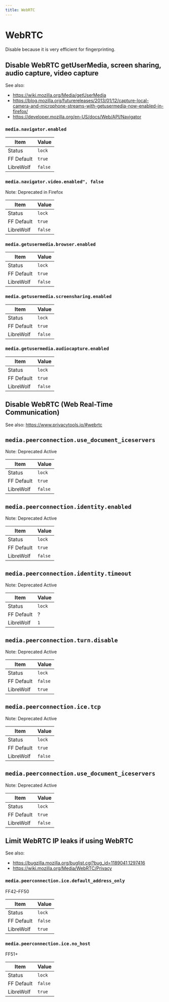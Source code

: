 ```yaml
---
title: WebRTC
---
```


# WebRTC

Disable because it is very efficient for fingerprinting.

## Disable WebRTC getUserMedia, screen sharing, audio capture, video capture

See also:

- https://wiki.mozilla.org/Media/getUserMedia
- https://blog.mozilla.org/futurereleases/2013/01/12/capture-local-camera-and-microphone-streams-with-getusermedia-now-enabled-in-firefox/
- https://developer.mozilla.org/en-US/docs/Web/API/Navigator

### `media.navigator.enabled`

| Item       | Value |
| ---------- | ----- |
| Status     | `lock` |
| FF Default | `true` |
| LibreWolf  | `false` |

### `media.navigator.video.enabled", false`

Note: Deprecated in Firefox

| Item       | Value |
| ---------- | ----- |
| Status     | `lock` |
| FF Default | `true` |
| LibreWolf  | `false` |

### `media.getusermedia.browser.enabled`

| Item       | Value |
| ---------- | ----- |
| Status     | `lock` |
| FF Default | `true` |
| LibreWolf  | `false` |

### `media.getusermedia.screensharing.enabled`

| Item       | Value |
| ---------- | ----- |
| Status     | `lock` |
| FF Default | `true` |
| LibreWolf  | `false` |

### `media.getusermedia.audiocapture.enabled`

| Item       | Value |
| ---------- | ----- |
| Status     | `lock` |
| FF Default | `true` |
| LibreWolf  | `false` |

## Disable WebRTC (Web Real-Time Communication)

See also: https://www.privacytools.io/#webrtc

## `media.peerconnection.use_document_iceservers`

Note: Deprecated Active

| Item       | Value |
| ---------- | ----- |
| Status     | `lock` |
| FF Default | `true` |
| LibreWolf  | `false` |

## `media.peerconnection.identity.enabled`

Note: Deprecated Active

| Item       | Value |
| ---------- | ----- |
| Status     | `lock` |
| FF Default | `true` |
| LibreWolf  | `false` |

## `media.peerconnection.identity.timeout`

Note: Deprecated Active

| Item       | Value |
| ---------- | ----- |
| Status     | `lock` |
| FF Default | ? |
| LibreWolf  | `1` |

## `media.peerconnection.turn.disable`

Note: Deprecated Active

| Item       | Value |
| ---------- | ----- |
| Status     | `lock` |
| FF Default | `false` |
| LibreWolf  | `true` |

## `media.peerconnection.ice.tcp`

Note: Deprecated Active

| Item       | Value |
| ---------- | ----- |
| Status     | `lock` |
| FF Default | `true` |
| LibreWolf  | `false` |

## `media.peerconnection.use_document_iceservers`

Note: Deprecated Active

| Item       | Value |
| ---------- | ----- |
| Status     | `lock` |
| FF Default | `true` |
| LibreWolf  | `false` |

## Limit WebRTC IP leaks if using WebRTC

See also:

- https://bugzilla.mozilla.org/buglist.cgi?bug_id=1189041,1297416
- https://wiki.mozilla.org/Media/WebRTC/Privacy

### `media.peerconnection.ice.default_address_only`

FF42–FF50

| Item       | Value |
| ---------- | ----- |
| Status     | `lock` |
| FF Default | `false` |
| LibreWolf  | `true` |

### `media.peerconnection.ice.no_host`

FF51+

| Item       | Value |
| ---------- | ----- |
| Status     | `lock` |
| FF Default | `false` |
| LibreWolf  | `true` |
